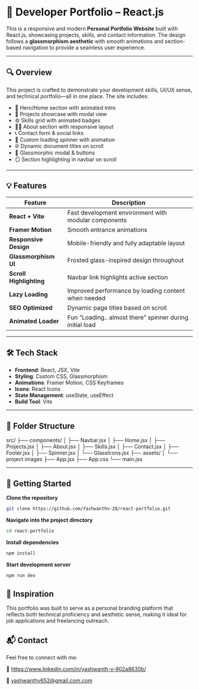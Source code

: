 # 🚀 Developer Portfolio – React.js

This is a responsive and modern **Personal Portfolio Website** built with React.js, showcasing projects, skills, and contact information. The design follows a **glassmorphism aesthetic** with smooth animations and section-based navigation to provide a seamless user experience.

---

## 🔍 Overview

This project is crafted to demonstrate your development skills, UI/UX sense, and technical portfolio—all in one place. The site includes:

- 👋 Hero/Home section with animated intro  
- 💼 Projects showcase with modal view  
- ⚙️ Skills grid with animated badges  
- 👨‍💻 About section with responsive layout  
- 📞 Contact form & social links  
- 🔄 Custom loading spinner with animation  
- 🌐 Dynamic document titles on scroll  
- 🧊 Glassmorphic modal & buttons  
- 🪞 Section highlighting in navbar on scroll  

---

## 💡 Features

| Feature | Description |
|--------|-------------|
| **React + Vite** | Fast development environment with modular components |
| **Framer Motion** | Smooth entrance animations |
| **Responsive Design** | Mobile-friendly and fully adaptable layout |
| **Glassmorphism UI** | Frosted glass-inspired design throughout |
| **Scroll Highlighting** | Navbar link highlights active section |
| **Lazy Loading** | Improved performance by loading content when needed |
| **SEO Optimized** | Dynamic page titles based on scroll |
| **Animated Loader** | Fun “Loading.. almost there” spinner during initial load |

---

## 🛠 Tech Stack

- **Frontend**: React, JSX, Vite
- **Styling**: Custom CSS, Glassmorphism
- **Animations**: Framer Motion, CSS Keyframes
- **Icons**: React Icons
- **State Management**: useState, useEffect
- **Build Tool**: Vite

---

## 📁 Folder Structure

src/
├── components/
│   ├── Navbar.jsx
│   ├── Home.jsx
│   ├── Projects.jsx
│   ├── About.jsx
│   ├── Skills.jsx
│   ├── Contact.jsx
│   ├── Footer.jsx
│   ├── Spinner.jsx
│   └── GlassIcons.jsx
├── assets/
│   └── project images
├── App.jsx
├── App.css
└── main.jsx

---

## 🚀 Getting Started


**Clone the repository**
```bash
git clone https://github.com/Yashwanthv-28/react-portfolio.git
```
**Navigate into the project directory**
```bash
cd react-portfolio
```
**Install dependencies**
```bash
npm install
```
**Start development server**
```bash
npm run dev
```

## 🧠 Inspiration

This portfolio was built to serve as a personal branding platform that reflects both technical proficiency and aesthetic sense, making it ideal for job applications and freelancing outreach.

## 📬 Contact
Feel free to connect with me:

💼 https://www.linkedin.com/in/yashwanth-v-902a8630b/

📧 yashwanthv652@gmail.com.com

